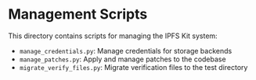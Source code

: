 # Management Scripts

This directory contains scripts for managing the IPFS Kit system:

- `manage_credentials.py`: Manage credentials for storage backends
- `manage_patches.py`: Apply and manage patches to the codebase
- `migrate_verify_files.py`: Migrate verification files to the test directory
